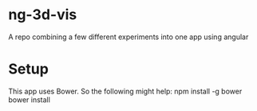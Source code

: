 # ng-3d-vis
A repo combining a few different experiments into one app using angular

# Setup
This app uses Bower.  So the following might help:
    npm install -g bower
    bower install


